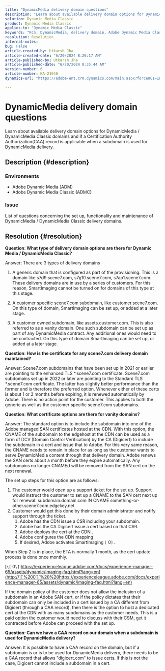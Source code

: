```yaml
---
title: "DynamicMedia delivery domain questions"
description: "Learn about available delivery domain options for DynamicMedia / DynamicMedia Classic domains."
solution: Dynamic Media Classic
product: Dynamic Media Classic
applies-to: "Dynamic Media Classic"
keywords: "KCS, DynamicMedia, delivery domain, Adobe Dynamic Media Classic, Scene7, FAQ, Adobe Dynamic Media"
resolution: Resolution
internal-notes: 
bug: False
article-created-by: Utkarsh Jha
article-created-date: "6/20/2024 8:26:17 AM"
article-published-by: Utkarsh Jha
article-published-date: "6/20/2024 8:35:44 AM"
version-number: 6
article-number: KA-21940
dynamics-url: "https://adobe-ent.crm.dynamics.com/main.aspx?forceUCI=1&pagetype=entityrecord&etn=knowledgearticle&id=ffd35fbe-de2e-ef11-840a-00224809e160"

---
```

# DynamicMedia delivery domain questions


Learn about available delivery domain options for DynamicMedia / DynamicMedia Classic domains and if a Certification Authority Authorization(CAA) record is applicable when a subdomain is used for DynamicMedia delivery.

## Description {#description}


### <b>Environments</b>

- Adobe Dynamic Media (ADM)
- Adobe Dynamic Media Classic (ADMC)


### <b>Issue</b>

List of questions concerning the set up, functionality and maintenance of DynamicMedia / DynamicMedia Classic delivery domains.


## Resolution {#resolution}


<b>Question: What type of delivery domain options are there for Dynamic Media / DynamicMedia Classic?</b>

Answer: There are 3 types of delivery domains

1) A generic domain that is configured as part of the provisioning. This is a domain like s7d9.scene7.com, s7g10.scene7.com, s7ap1.scene7.com.
These delivery domains are in use by a series of customers. For this reason, SmartImaging cannot be turned on for domains of this type at this stage.

2) A customer specific scene7.com subdomain, like customer.scene7.com. On this type of domain, SmartImaging can be set up, or added at a later stage.

3) A customer owned subdomain, like assets.customer.com. This is also referred to as a vanity domain. One such subdomain can be set up as part of any DynamicMedia contract. Any additional ones would need to be contracted. On this type of domain SmartImaging can be set up, or added at a later stage.

<b>Question: How is the certificate for any scene7.com delivery domain maintained?</b>

Answer: Scene7.com subdomains that have been set up in 2021 or earlier are pointing to the enhanced TLS \*.scene7.com certificate. Scene7.com subdomains set up in 2022 or later are pointing to the Standard TLS \*.scene7.com certificate. The latter has slightly better performance than the former and is therefore the preferred option. Whenever either of these certs is about 1 or 2 months before expiring, it is renewed automatically by Adobe. There is no action point for the customer. This applies to both the generic as well as the customer specific scene7.com subdomains.

<b>Question: What certificate options are there for vanity domains?</b>

Answer: The standard option is to include the subdomain into one of the Adobe managed SAN certificates hosted at the CDN. With this option, the CNAME of the subdomain to the edgehost at the CDN can be used as a form of DCV (Domain Control Verification) by the CA (Digicert) to include the subdomain in a cert and issue that to Adobe. For this very same reason, the CNAME needs to remain in place for as long as the customer wants to serve DynamicMedia content through that delivery domain. Adobe renews the SAN certs about a month before they expire automatically. Any subdomains no longer CNAMEd will be removed from the SAN cert on the next renewal.

The set up steps for this option are as follows:

1. The customer would open up a support ticket for the set up.    Support would instruct the customer to set up a CNAME to the SAN cert next up for renewal.
    subdomain.domain.com IN CNAME something-or-other.scene7.com.edgekey.net
2. Customer would get this done by their domain administrator and notify support through the ticket.
    1. Adobe has the CDN issue a CSR including your subdomain.
    2. Adobe has the CA Digicert issue a cert based on that CSR.
    3. Adobe deploys the cert at the CDN..
    4. Adobe configures the CDN mapping
    5. If desired, Adobe activates SmartImaging `[` 0`]` .


When Step 2 is in place, the ETA is normally   1 month, as the cert update process is done once monthly.

[`\[` 0`\]`  https://experienceleague.adobe.com/docs/experience-manager-65/assets/dynamic/imaging-faq.html?lang=en](http://`[`%200`]`%20%20https://experienceleague.adobe.com/docs/experience-manager-65/assets/dynamic/imaging-faq.html?lang=en)

If the domain policy of the customer does not allow the inclusion of a subdomain in an Adobe SAN cert, or if the policy dictates that their subdomain can only be included in a cert issued by a CA different from Digicert (through a CAA record), then there is the option to host a dedicated cert at the CDN with as many subdomains as the customer needs. This is a paid option the customer would need to discuss with their CSM, get it contracted before Adobe can proceed with the set up.

<b>Question: Can we have a CAA record on our domain when a subdomain is used for DynamicMedia delivery?</b>

Answer: It is possible to have a CAA record on the domain, but if a subdomain is or is to be used for DynamicMedia delivery, there needs to be a CAA record that allows "digicert.com" to issue certs. If this is not the case, Digicert cannot include a subdomain in a cert.
